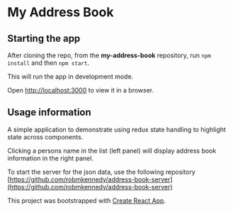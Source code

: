 # My Address Book

## Starting the app

After cloning the repo, from the **my-address-book** repository, run `npm install` and then `npm start`.

This will run the app in development mode.

Open [http://localhost:3000](http://localhost:3000) to view it in a browser.

## Usage information

A simple application to demonstrate using redux state handling to highlight state across components.

Clicking a persons name in the list (left panel) will display address book information in the right panel.

To start the server for the json data, use the following repository [https://github.com/robmkennedy/address-book-server](https://github.com/robmkennedy/address-book-server)

This project was bootstrapped with [Create React App](https://github.com/facebook/create-react-app).
